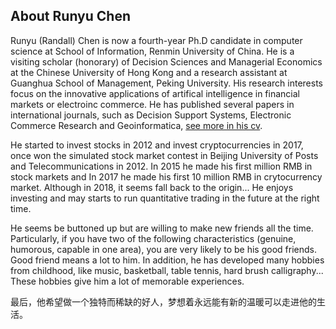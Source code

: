 ## About Runyu Chen

Runyu (Randall) Chen is now a fourth-year Ph.D candidate in computer science at School of Information, Renmin University of China. He is a visiting scholar (honorary) of Decision Sciences and Managerial Economics at the Chinese University of Hong Kong and a research assistant at Guanghua School of Management, Peking University. His research interests focus on the innovative applications of artifical intelligence in financial markets or electroinc commerce. He has published several papers in international journals, such as Decision Support Systems, Electronic Commerce Research and Geoinformatica, [see more in his cv](https://github.com/randallchan/randallchan.github.io/blob/master/Runyu%20Chen%20-%20CV181120.pdf).

He started to invest stocks in 2012 and invest cryptocurrencies in 2017, once won the simulated stock market contest in Beijing University of Posts and Telecommunications in 2012. In 2015 he made his first million RMB in stock markets and In 2017 he made his first 10 million RMB in crytocurrency market. Although in 2018, it seems fall back to the origin... He enjoys investing and may starts to run quantitative trading in the future at the right time.

He seems be buttoned up but are willing to make new friends all the time. Particularly, if you have two of the following characteristics (genuine, humorous, capable in one area), you are very likely to be his good friends. Good friend means a lot  to him. In addition, he has developed many hobbies from childhood, like music, basketball, table tennis, hard brush calligraphy... These hobbies give him a lot of memorable experiences. 

最后，他希望做一个独特而稀缺的好人，梦想着永远能有新的温暖可以走进他的生活。

